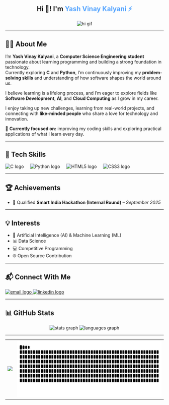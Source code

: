 <div align="center">
  <h2>Hi 👋! I'm <span style="color:#58a6ff;">Yash Vinay Kalyani ⚡</span></h2>
  <img src="https://i.imgflip.com/65efzo.gif" height="100" alt="hi gif" />
</div>

---

## 👨‍💻 About Me  
I’m **Yash Vinay Kalyani**, a **Computer Science Engineering student** passionate about learning programming and building a strong foundation in technology.  
Currently exploring **C** and **Python**, I’m continuously improving my **problem-solving skills** and understanding of how software shapes the world around us.  

I believe learning is a lifelong process, and I’m eager to explore fields like **Software Development**, **AI**, and **Cloud Computing** as I grow in my career.  

I enjoy taking up new challenges, learning from real-world projects, and connecting with **like-minded people** who share a love for technology and innovation.  

🚀 **Currently focused on:** improving my coding skills and exploring practical applications of what I learn every day.

---

## 🧠 Tech Skills  
<div align="left">
  <img src="https://cdn.jsdelivr.net/gh/devicons/devicon/icons/c/c-original.svg" height="40" alt="C logo" title="C Language"  />
  <img width="12" />
  <img src="https://cdn.jsdelivr.net/gh/devicons/devicon/icons/python/python-original.svg" height="40" alt="Python logo" title="Python"  />
  <img width="12" />
  <img src="https://cdn.jsdelivr.net/gh/devicons/devicon/icons/html5/html5-original.svg" height="40" alt="HTML5 logo" title="HTML5"  />
  <img width="12" />
  <img src="https://cdn.jsdelivr.net/gh/devicons/devicon/icons/css3/css3-original.svg" height="40" alt="CSS3 logo" title="CSS3"  />
</div>

---

## 🏆 Achievements  
- 🥇 Qualified **Smart India Hackathon (Internal Round)** – *September 2025*

---

## 💡 Interests  
- 🤖 Artificial Intelligence (AI) & Machine Learning (ML)  
- 📊 Data Science  
- 💻 Competitive Programming  
- 🌐 Open Source Contribution  

---

## 📬 Connect With Me  
<div align="left">
  <a href="mailto:howbow4305@gmail.com" target="_blank">
    <img src="https://img.shields.io/static/v1?message=Email&logo=gmail&label=&color=D14836&logoColor=white&labelColor=&style=for-the-badge" height="35" alt="email logo"  />
  </a>
  <a href="https://www.linkedin.com/in/yash-vinay-kalyani-a6799a382" target="_blank">
    <img src="https://img.shields.io/static/v1?message=LinkedIn&logo=linkedin&label=&color=0077B5&logoColor=white&labelColor=&style=for-the-badge" height="35" alt="linkedin logo"  />
  </a>
</div>

---

## 📊 GitHub Stats  
<div align="center">
  <img src="https://github-readme-stats.vercel.app/api?username=Yash4305d-y&hide_title=false&hide_rank=false&show_icons=true&include_all_commits=true&count_private=true&disable_animations=false&theme=dracula&locale=en&hide_border=false" height="150" alt="stats graph"  />
  <img src="https://github-readme-stats.vercel.app/api/top-langs?username=Yash4305d-y&locale=en&hide_title=false&layout=compact&card_width=320&langs_count=4&theme=dracula&hide_border=false" height="150" alt="languages graph"  />
</div>

---

<div align="center">
  <table>
    <tr>
      <td><img src="https://media3.giphy.com/media/v1.Y2lkPTc5MGI3NjExZGxvbXVvcXJvYjBmNGx0eWc3dmNjbmZ0MG92bW43OG96Y2M0dnM4eiZlcD12MV9pbnRlcm5hbF9naWZfYnlfaWQmY3Q9Zw/78XCFBGOlS6keY1Bil/giphy.gif" height="180" /></td>
      <td><img src="https://raw.githubusercontent.com/Yash4305d-y/Yash4305d-y/output/snake.svg" alt="Snake animation" height="180" /></td>
    </tr>
  </table>
</div>

<br clear="both">

